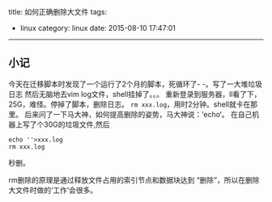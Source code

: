 title: 如何正确删除大文件
tags:
  - linux
category: linux
date: 2015-08-10 17:47:01

---
## 小记
今天在迁移脚本时发现了一个运行了2个月的脚本，死循环了- -。写了一大堆垃圾日志
然后无脑地去vim log文件，shell挂掉了。。。
重新登录到服务器，ll看了下，25G，难怪。停掉了脚本，删除日志。
`rm xxx.log`，用时2分钟。shell就卡在那里。
后来问了一下马大神，如何提高删除的姿势，马大神说：’echo‘。
在自己机器上写了个30G的垃圾文件,然后
```
echo ''>xxx.log
rm xxx.log
```
秒删。

rm删除的原理是通过释放文件占用的索引节点和数据块达到 “删除”，所以在删除大文件时做的‘工作’会很多。